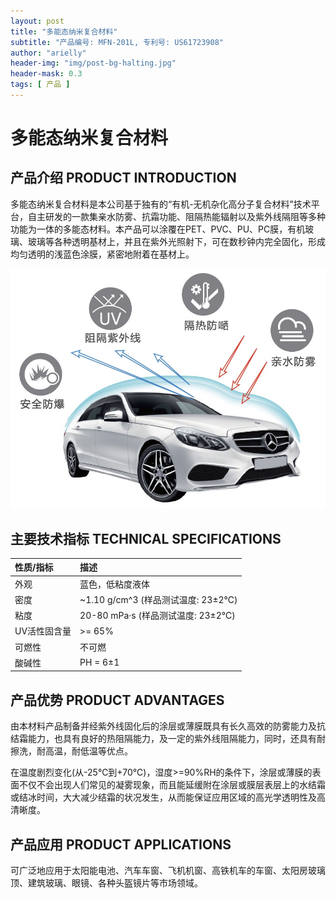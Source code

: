 ```yaml
---
layout: post
title: "多能态纳米复合材料"
subtitle: "产品编号: MFN-201L, 专利号: US61723908"
author: "arielly"
header-img: "img/post-bg-halting.jpg"
header-mask: 0.3
tags: [ 产品 ]
---
```


# 多能态纳米复合材料

## 产品介绍 PRODUCT INTRODUCTION

多能态纳米复合材料是本公司基于独有的“有机-无机杂化高分子复合材料”技术平台，自主研发的一款集亲水防雾、抗霜功能、阻隔热能辐射以及紫外线隔阻等多种功能为一体的多能态材料。本产品可以涂覆在PET、PVC、PU、PC膜，有机玻璃、玻璃等各种透明基材上，并且在紫外光照射下，可在数秒钟内完全固化，形成均匀透明的浅蓝色涂膜，紧密地附着在基材上。

![PRODUCT-MFN-201L](/assets/product-MFN-201L-pi.png)

## 主要技术指标 TECHNICAL SPECIFICATIONS

| 性质/指标 | 描述 |
| :--- | :--- |
| 外观 | 蓝色，低粘度液体 |
| 密度 | ~1.10 g/cm^3 (样品测试温度: 23±2℃) |
| 粘度 | 20-80 mPa·s (样品测试温度: 23±2℃) |
| UV活性固含量 | >= 65% |
| 可燃性 | 不可燃 |
| 酸碱性 | PH = 6±1 |

## 产品优势 PRODUCT ADVANTAGES

由本材料产品制备并经紫外线固化后的涂层或薄膜既具有长久高效的防雾能力及抗结霜能力，也具有良好的热阻隔能力，及一定的紫外线阻隔能力，同时，还具有耐擦洗，耐高温，耐低温等优点。

在温度剧烈变化(从-25℃到+70℃)，湿度>=90%RH的条件下，涂层或薄膜的表面不仅不会出现人们常见的凝雾现象，而且能延缓附在涂层或膜层表层上的水结霜或结冰时间，大大减少结霜的状况发生，从而能保证应用区域的高光学透明性及高清晰度。

## 产品应用 PRODUCT APPLICATIONS

可广泛地应用于太阳能电池、汽车车窗、飞机机窗、高铁机车的车窗、太阳房玻璃顶、建筑玻璃、眼镜、各种头盔镜片等市场领域。
